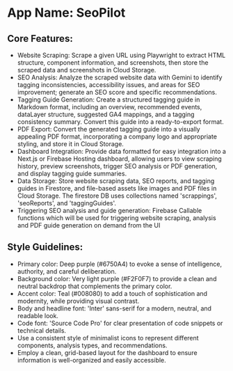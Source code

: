 # **App Name**: SeoPilot

## Core Features:

- Website Scraping: Scrape a given URL using Playwright to extract HTML structure, component information, and screenshots, then store the scraped data and screenshots in Cloud Storage.
- SEO Analysis: Analyze the scraped website data with Gemini to identify tagging inconsistencies, accessibility issues, and areas for SEO improvement; generate an SEO score and specific recommendations.
- Tagging Guide Generation: Create a structured tagging guide in Markdown format, including an overview, recommended events, dataLayer structure, suggested GA4 mappings, and a tagging consistency summary. Convert this guide into a ready-to-export format.
- PDF Export: Convert the generated tagging guide into a visually appealing PDF format, incorporating a company logo and appropriate styling, and store it in Cloud Storage.
- Dashboard Integration: Provide data formatted for easy integration into a Next.js or Firebase Hosting dashboard, allowing users to view scraping history, preview screenshots, trigger SEO analysis or PDF generation, and display tagging guide summaries.
- Data Storage: Store website scraping data, SEO reports, and tagging guides in Firestore, and file-based assets like images and PDF files in Cloud Storage. The firestore DB uses collections named 'scrappings', 'seoReports', and 'taggingGuides'.
- Triggering SEO analysis and guide generation: Firebase Callable functions which will be used for triggering website scraping, analysis and PDF guide generation on demand from the UI

## Style Guidelines:

- Primary color: Deep purple (#6750A4) to evoke a sense of intelligence, authority, and careful deliberation.
- Background color: Very light purple (#F2F0F7) to provide a clean and neutral backdrop that complements the primary color.
- Accent color: Teal (#008080) to add a touch of sophistication and modernity, while providing visual contrast.
- Body and headline font: 'Inter' sans-serif for a modern, neutral, and readable look.
- Code font: 'Source Code Pro' for clear presentation of code snippets or technical details.
- Use a consistent style of minimalist icons to represent different components, analysis types, and recommendations.
- Employ a clean, grid-based layout for the dashboard to ensure information is well-organized and easily accessible.